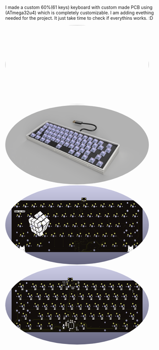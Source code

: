 I made a custom 60%(61 keys) keyboard with custom made PCB using (ATmega32u4) which is completely customizable.
I am adding evething needed for the project. It just take time to check if everythins works. :D

<kbd><img src="/Pictures/60%25_Keyboard%20v6.png" width="455" height="250" style="border-radius:50%"></kbd> <kbd><img src="/Pictures/60%25_Keyboard%20v5.png" width="455" height="250" style="border-radius:50%"></kbd>
<kbd><img src="/Pictures/Keyboard-60%25(PCB)2.png" width="455" height="250" style="border-radius:50%"></kbd> <kbd><img src="/Pictures/Keyboard-60%25(PCB).png" width="455" height="250" style="border-radius:50%"></kbd>



